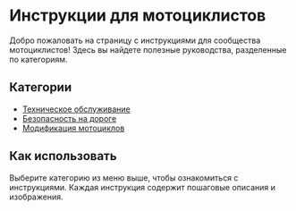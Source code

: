 # Инструкции для мотоциклистов

Добро пожаловать на страницу с инструкциями для сообщества мотоциклистов! Здесь вы найдете полезные руководства, разделенные по категориям.

## Категории
- [Техническое обслуживание](docs/maintenance.md)
- [Безопасность на дороге](docs/safety.md)
- [Модификация мотоциклов](docs/mods.md)

## Как использовать
Выберите категорию из меню выше, чтобы ознакомиться с инструкциями. Каждая инструкция содержит пошаговые описания и изображения.
